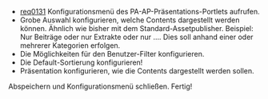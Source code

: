 * [req0131](https://github.com/PolitAktiv/politaktiv-requirements/tree/master/de/requirements/req0131.md) 
Konfigurationsmenü des PA-AP-Präsentations-Portlets aufrufen.
 * Grobe Auswahl konfigurieren, welche Contents dargestellt werden können. Ähnlich wie bisher mit dem Standard-Assetpublisher. Beispiel: Nur Beiträge oder nur Extrakte oder nur …. Dies soll anhand einer oder mehrerer Kategorien erfolgen.
 * Die Möglichkeiten für den Benutzer-Filter konfigurieren.
 * Die Default-Sortierung konfigurieren!
 * Präsentation konfigurieren, wie die Contents dargestellt werden sollen.

Abspeichern und Konfigurationsmenü schließen. Fertig!